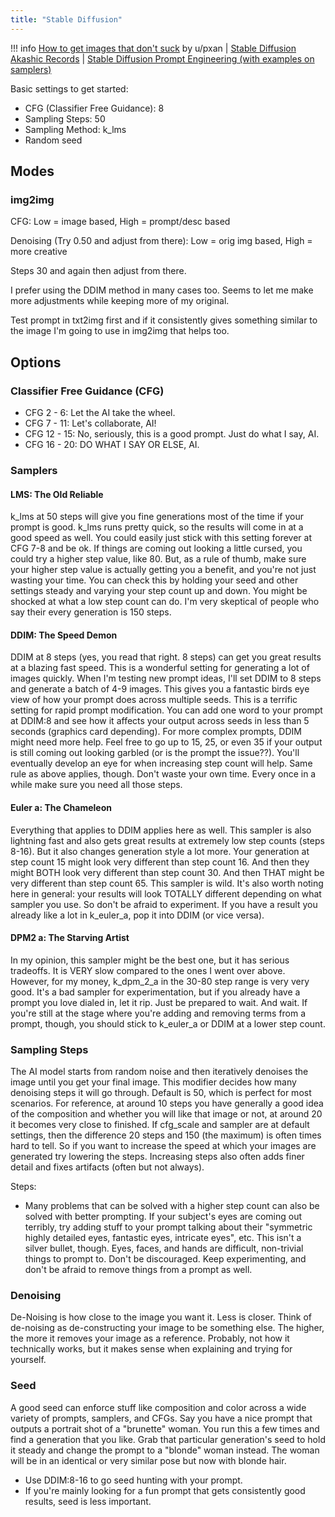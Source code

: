 ```yaml
---
title: "Stable Diffusion"
---
```


!!! info
    [How to get images that don't suck](https://old.reddit.com/r/StableDiffusion/comments/x41n87/how_to_get_images_that_dont_suck_a/) by u/pxan |
    [Stable Diffusion Akashic Records](https://github.com/Maks-s/sd-akashic) |
    [Stable Diffusion Prompt Engineering (with examples on samplers)](https://docs.google.com/document/d/1O41qGvE69qnDoaqcdeokCObcRR_4yUUjRCmvPEVd2MU/edit)


Basic settings to get started:

- CFG (Classifier Free Guidance): 8
- Sampling Steps: 50
- Sampling Method: k_lms
- Random seed

## Modes

### img2img

CFG: Low = image based, High = prompt/desc based

Denoising (Try 0.50 and adjust from there):  Low = orig img based, High = more creative

Steps 30 and again then adjust from there.

I prefer using the DDIM method in many cases too. Seems to let me make more adjustments while keeping more of my original.

Test prompt in txt2img first and if it consistently gives something similar to the image I'm going to use in img2img that helps too.

## Options

### Classifier Free Guidance (CFG)

- CFG 2 - 6: Let the AI take the wheel.
- CFG 7 - 11: Let's collaborate, AI!
- CFG 12 - 15: No, seriously, this is a good prompt. Just do what I say, AI.
- CFG 16 - 20: DO WHAT I SAY OR ELSE, AI.

### Samplers

#### LMS: The Old Reliable

k_lms at 50 steps will give you fine generations most of the time if your prompt is good. k_lms runs pretty quick, so the results will come in at a good speed as well. You could easily just stick with this setting forever at CFG 7-8 and be ok. If things are coming out looking a little cursed, you could try a higher step value, like 80. But, as a rule of thumb, make sure your higher step value is actually getting you a benefit, and you're not just wasting your time. You can check this by holding your seed and other settings steady and varying your step count up and down. You might be shocked at what a low step count can do. I'm very skeptical of people who say their every generation is 150 steps.

#### DDIM: The Speed Demon

DDIM at 8 steps (yes, you read that right. 8 steps) can get you great results at a blazing fast speed. This is a wonderful setting for generating a lot of images quickly. When I'm testing new prompt ideas, I'll set DDIM to 8 steps and generate a batch of 4-9 images. This gives you a fantastic birds eye view of how your prompt does across multiple seeds. This is a terrific setting for rapid prompt modification. You can add one word to your prompt at DDIM:8 and see how it affects your output across seeds in less than 5 seconds (graphics card depending). For more complex prompts, DDIM might need more help. Feel free to go up to 15, 25, or even 35 if your output is still coming out looking garbled (or is the prompt the issue??). You'll eventually develop an eye for when increasing step count will help. Same rule as above applies, though. Don't waste your own time. Every once in a while make sure you need all those steps.

#### Euler a: The Chameleon

Everything that applies to DDIM applies here as well. This sampler is also lightning fast and also gets great results at extremely low step counts (steps 8-16). But it also changes generation style a lot more. Your generation at step count 15 might look very different than step count 16. And then they might BOTH look very different than step count 30. And then THAT might be very different than step count 65. This sampler is wild. It's also worth noting here in general: your results will look TOTALLY different depending on what sampler you use. So don't be afraid to experiment. If you have a result you already like a lot in k_euler_a, pop it into DDIM (or vice versa).

#### DPM2 a: The Starving Artist

In my opinion, this sampler might be the best one, but it has serious tradeoffs. It is VERY slow compared to the ones I went over above. However, for my money, k_dpm_2_a in the 30-80 step range is very very good. It's a bad sampler for experimentation, but if you already have a prompt you love dialed in, let it rip. Just be prepared to wait. And wait. If you're still at the stage where you're adding and removing terms from a prompt, though, you should stick to k_euler_a or DDIM at a lower step count.

### Sampling Steps

The AI model starts from random noise and then iteratively denoises the image until you get your final image. This modifier decides how many denoising steps it will go through. Default is 50, which is perfect for most scenarios. For reference, at around 10 steps you have generally a good idea of the composition and whether you will like that image or not, at around 20 it becomes very close to finished. If cfg_scale and sampler are at default settings, then the difference 20 steps and 150 (the maximum) is often times hard to tell. So if you want to increase the speed at which your images are generated try lowering the steps. Increasing steps also often adds finer detail and fixes artifacts (often but not always).

Steps: 

- Many problems that can be solved with a higher step count can also be solved with better prompting. If your subject's eyes are coming out terribly, try adding stuff to your prompt talking about their "symmetric highly detailed eyes, fantastic eyes, intricate eyes", etc. This isn't a silver bullet, though. Eyes, faces, and hands are difficult, non-trivial things to prompt to. Don't be discouraged. Keep experimenting, and don't be afraid to remove things from a prompt as well.

### Denoising

De-Noising is how close to the image you want it. Less is closer. Think of de-noising as de-constructing your image to be something else. The higher, the more it removes your image as a reference. Probably, not how it technically works, but it makes sense when explaining and trying for yourself.

### Seed

A good seed can enforce stuff like composition and color across a wide variety of prompts, samplers, and CFGs. Say you have a nice prompt that outputs a portrait shot of a "brunette" woman. You run this a few times and find a generation that you like. Grab that particular generation's seed to hold it steady and change the prompt to a "blonde" woman instead. The woman will be in an identical or very similar pose but now with blonde hair.

- Use DDIM:8-16 to go seed hunting with your prompt.
- If you're mainly looking for a fun prompt that gets consistently good results, seed is less important.
